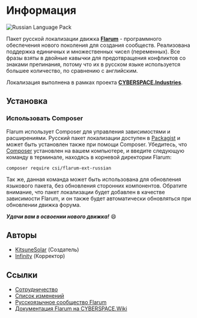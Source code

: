 # Информация

![Russian Language Pack](https://upload.wikimedia.org/wikipedia/commons/thumb/9/94/Flag-map_of_Russia.svg/1000px-Flag-map_of_Russia.svg.png)

Пакет русской локализации движка [**Flarum**](//flarum.org/) - программного обеспечения нового поколения для создания сообществ. Реализована поддержка единичных и множественных чисел (переменных). Все фразы взяты в двойные кавычки для предотвращения конфликтов со знаками препинания, потому что их в русском языке используется большее количество, по сравнению с английским.

Локализация выполнена в рамках проекта [**CYBERSPACE.Industries**](//cyberspace.industries/).

## Установка

### Использовать Composer

Flarum использует Composer для управления зависимостями и расширениями.
Русский пакет локализации доступен в [Packagist](//packagist.org/packages/csi/flarum-ext-russian) и может быть установлен также при помощи Composer.
Убедитесь, что [Composer](//getcomposer.org/) установлен на вашем компьютере, и введите следующую команду в терминале, находясь в корневой директории Flarum:

```
composer require csi/flarum-ext-russian
```

Так же, данная команда может быть использована для обновления языкового пакета, без обновления сторонних компонентов.
Обратите внимание, что пакет локализации будет добавлен в качестве зависимости Flarum, и он также будет автоматически обновляться при обновлении движка форума.

**_Удачи вам в освоении нового движка!_** :smile:

## Авторы

* [KitsuneSolar](//kitsune.solar/) (Создатель)
* [Infinity](//flarum.help/u/Infinity) (Корректор)

## Ссылки

- [Сотрудничество](CONTRIBUTING.md)
- [Список изменений](CHANGELOG.md)
- [Русскоязычное сообщество Flarum](//flarum.help/)
- [Документация Flarum на CYBERSPACE.Wiki](//flarum.cyberspace.wiki/)
